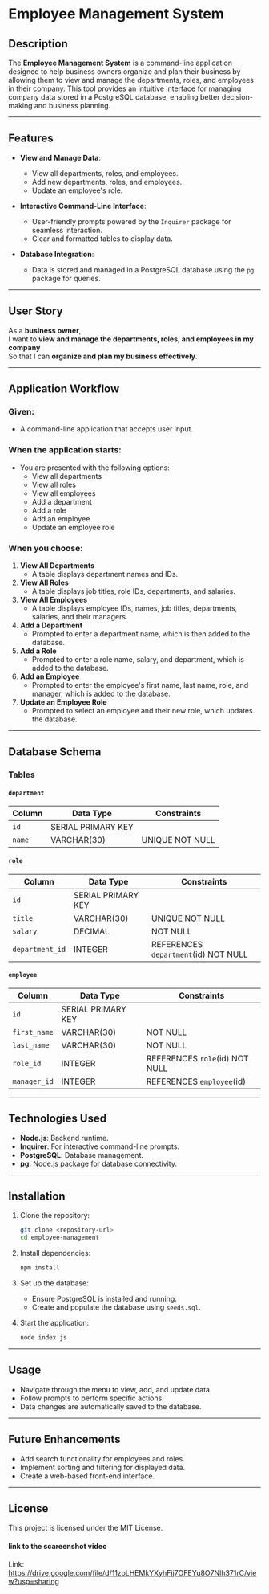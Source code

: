 
# Employee Management System

## Description

The **Employee Management System** is a command-line application designed to help business owners organize and plan their business by allowing them to view and manage the departments, roles, and employees in their company. This tool provides an intuitive interface for managing company data stored in a PostgreSQL database, enabling better decision-making and business planning.

---

## Features

- **View and Manage Data**:
  - View all departments, roles, and employees.
  - Add new departments, roles, and employees.
  - Update an employee's role.

- **Interactive Command-Line Interface**:
  - User-friendly prompts powered by the `Inquirer` package for seamless interaction.
  - Clear and formatted tables to display data.

- **Database Integration**:
  - Data is stored and managed in a PostgreSQL database using the `pg` package for queries.

---

## User Story

As a **business owner**,  
I want to **view and manage the departments, roles, and employees in my company**  
So that I can **organize and plan my business effectively**.

---

## Application Workflow

### Given:
- A command-line application that accepts user input.

### When the application starts:
- You are presented with the following options:
  - View all departments
  - View all roles
  - View all employees
  - Add a department
  - Add a role
  - Add an employee
  - Update an employee role

### When you choose:
1. **View All Departments**  
   - A table displays department names and IDs.
2. **View All Roles**  
   - A table displays job titles, role IDs, departments, and salaries.
3. **View All Employees**  
   - A table displays employee IDs, names, job titles, departments, salaries, and their managers.
4. **Add a Department**  
   - Prompted to enter a department name, which is then added to the database.
5. **Add a Role**  
   - Prompted to enter a role name, salary, and department, which is added to the database.
6. **Add an Employee**  
   - Prompted to enter the employee's first name, last name, role, and manager, which is added to the database.
7. **Update an Employee Role**  
   - Prompted to select an employee and their new role, which updates the database.

---

## Database Schema

### Tables

#### `department`
| Column   | Data Type        | Constraints               |
|----------|------------------|---------------------------|
| `id`     | SERIAL PRIMARY KEY |                         |
| `name`   | VARCHAR(30)      | UNIQUE NOT NULL           |

#### `role`
| Column          | Data Type          | Constraints                          |
|-----------------|--------------------|--------------------------------------|
| `id`            | SERIAL PRIMARY KEY |                                      |
| `title`         | VARCHAR(30)        | UNIQUE NOT NULL                      |
| `salary`        | DECIMAL            | NOT NULL                             |
| `department_id` | INTEGER            | REFERENCES `department`(id) NOT NULL |

#### `employee`
| Column        | Data Type          | Constraints                    |
|---------------|--------------------|--------------------------------|
| `id`          | SERIAL PRIMARY KEY |                                |
| `first_name`  | VARCHAR(30)        | NOT NULL                       |
| `last_name`   | VARCHAR(30)        | NOT NULL                       |
| `role_id`     | INTEGER            | REFERENCES `role`(id) NOT NULL |
| `manager_id`  | INTEGER            | REFERENCES `employee`(id)      |

---

## Technologies Used

- **Node.js**: Backend runtime.
- **Inquirer**: For interactive command-line prompts.
- **PostgreSQL**: Database management.
- **pg**: Node.js package for database connectivity.

---

## Installation

1. Clone the repository:
   ```bash
   git clone <repository-url>
   cd employee-management
   ```

2. Install dependencies:
   ```bash
   npm install
   ```

3. Set up the database:
   - Ensure PostgreSQL is installed and running.
   - Create and populate the database using `seeds.sql`.

4. Start the application:
   ```bash
   node index.js
   ```

---

## Usage

- Navigate through the menu to view, add, and update data.
- Follow prompts to perform specific actions.
- Data changes are automatically saved to the database.

---

## Future Enhancements

- Add search functionality for employees and roles.
- Implement sorting and filtering for displayed data.
- Create a web-based front-end interface.

---

## License

This project is licensed under the MIT License.
#### link to the scareenshot video
Link: https://drive.google.com/file/d/11zoLHEMkYXyhFjj7OFEYu8O7Nlh371rC/view?usp=sharing


